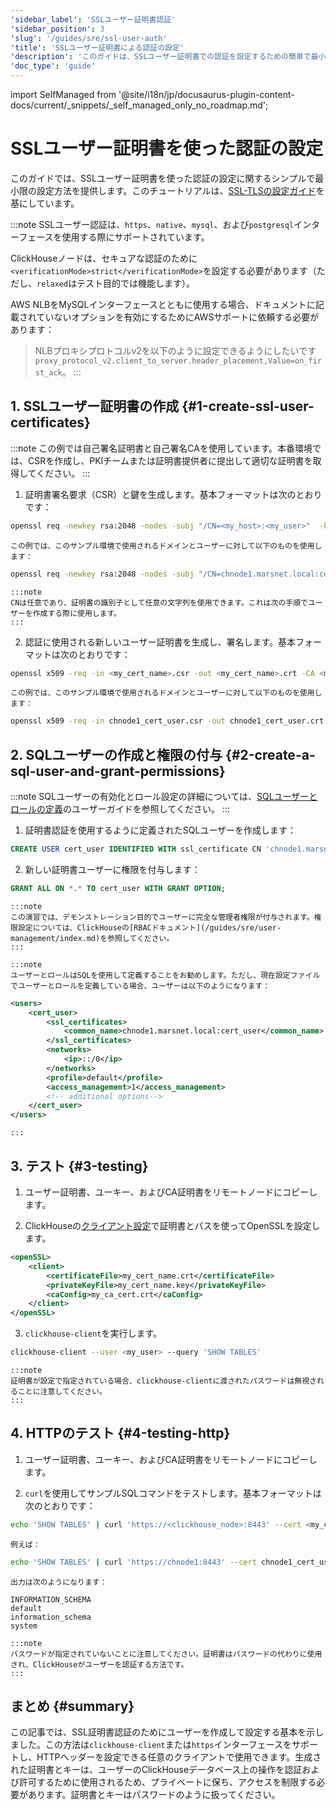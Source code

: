 ```yaml
---
'sidebar_label': 'SSLユーザー証明書認証'
'sidebar_position': 3
'slug': '/guides/sre/ssl-user-auth'
'title': 'SSLユーザー証明書による認証の設定'
'description': 'このガイドは、SSLユーザー証明書での認証を設定するための簡単で最小限の設定を提供します。'
'doc_type': 'guide'
---
```


import SelfManaged from '@site/i18n/jp/docusaurus-plugin-content-docs/current/_snippets/_self_managed_only_no_roadmap.md';


# SSLユーザー証明書を使った認証の設定
<SelfManaged />

このガイドでは、SSLユーザー証明書を使った認証の設定に関するシンプルで最小限の設定方法を提供します。このチュートリアルは、[SSL-TLSの設定ガイド](../configuring-ssl.md)を基にしています。

:::note
SSLユーザー認証は、`https`、`native`、`mysql`、および`postgresql`インターフェースを使用する際にサポートされています。

ClickHouseノードは、セキュアな認証のために`<verificationMode>strict</verificationMode>`を設定する必要があります（ただし、`relaxed`はテスト目的では機能します）。

AWS NLBをMySQLインターフェースとともに使用する場合、ドキュメントに記載されていないオプションを有効にするためにAWSサポートに依頼する必要があります：

> NLBプロキシプロトコルv2を以下のように設定できるようにしたいです`proxy_protocol_v2.client_to_server.header_placement,Value=on_first_ack`。
:::

## 1. SSLユーザー証明書の作成 {#1-create-ssl-user-certificates}

:::note
この例では自己署名証明書と自己署名CAを使用しています。本番環境では、CSRを作成し、PKIチームまたは証明書提供者に提出して適切な証明書を取得してください。
:::

1. 証明書署名要求（CSR）と鍵を生成します。基本フォーマットは次のとおりです：
```bash
openssl req -newkey rsa:2048 -nodes -subj "/CN=<my_host>:<my_user>"  -keyout <my_cert_name>.key -out <my_cert_name>.csr
```
    この例では、このサンプル環境で使用されるドメインとユーザーに対して以下のものを使用します：
```bash
openssl req -newkey rsa:2048 -nodes -subj "/CN=chnode1.marsnet.local:cert_user"  -keyout chnode1_cert_user.key -out chnode1_cert_user.csr
```
    :::note
    CNは任意であり、証明書の識別子として任意の文字列を使用できます。これは次の手順でユーザーを作成する際に使用します。
    :::

2. 認証に使用される新しいユーザー証明書を生成し、署名します。基本フォーマットは次のとおりです：
```bash
openssl x509 -req -in <my_cert_name>.csr -out <my_cert_name>.crt -CA <my_ca_cert>.crt -CAkey <my_ca_cert>.key -days 365
```
    この例では、このサンプル環境で使用されるドメインとユーザーに対して以下のものを使用します：
```bash
openssl x509 -req -in chnode1_cert_user.csr -out chnode1_cert_user.crt -CA marsnet_ca.crt -CAkey marsnet_ca.key -days 365
```

## 2. SQLユーザーの作成と権限の付与 {#2-create-a-sql-user-and-grant-permissions}

:::note
SQLユーザーの有効化とロール設定の詳細については、[SQLユーザーとロールの定義](index.md)のユーザーガイドを参照してください。
:::

1. 証明書認証を使用するように定義されたSQLユーザーを作成します：
```sql
CREATE USER cert_user IDENTIFIED WITH ssl_certificate CN 'chnode1.marsnet.local:cert_user';
```

2. 新しい証明書ユーザーに権限を付与します：
```sql
GRANT ALL ON *.* TO cert_user WITH GRANT OPTION;
```
    :::note
    この演習では、デモンストレーション目的でユーザーに完全な管理者権限が付与されます。権限設定については、ClickHouseの[RBACドキュメント](/guides/sre/user-management/index.md)を参照してください。
    :::

    :::note
    ユーザーとロールはSQLを使用して定義することをお勧めします。ただし、現在設定ファイルでユーザーとロールを定義している場合、ユーザーは以下のようになります：
```xml
<users>
    <cert_user>
        <ssl_certificates>
            <common_name>chnode1.marsnet.local:cert_user</common_name>
        </ssl_certificates>
        <networks>
            <ip>::/0</ip>
        </networks>
        <profile>default</profile>
        <access_management>1</access_management>
        <!-- additional options-->
    </cert_user>
</users>
```
    :::

## 3. テスト {#3-testing}

1. ユーザー証明書、ユーキー、およびCA証明書をリモートノードにコピーします。

2. ClickHouseの[クライアント設定](/interfaces/cli.md#configuration_files)で証明書とパスを使ってOpenSSLを設定します。

```xml
<openSSL>
    <client>
        <certificateFile>my_cert_name.crt</certificateFile>
        <privateKeyFile>my_cert_name.key</privateKeyFile>
        <caConfig>my_ca_cert.crt</caConfig>
    </client>
</openSSL>
```

3. `clickhouse-client`を実行します。
```bash
clickhouse-client --user <my_user> --query 'SHOW TABLES'
```
    :::note
    証明書が設定で指定されている場合、clickhouse-clientに渡されたパスワードは無視されることに注意してください。
    :::

## 4. HTTPのテスト {#4-testing-http}

1. ユーザー証明書、ユーキー、およびCA証明書をリモートノードにコピーします。

2. `curl`を使用してサンプルSQLコマンドをテストします。基本フォーマットは次のとおりです：
```bash
echo 'SHOW TABLES' | curl 'https://<clickhouse_node>:8443' --cert <my_cert_name>.crt --key <my_cert_name>.key --cacert <my_ca_cert>.crt -H "X-ClickHouse-SSL-Certificate-Auth: on" -H "X-ClickHouse-User: <my_user>" --data-binary @-
```
    例えば：
```bash
echo 'SHOW TABLES' | curl 'https://chnode1:8443' --cert chnode1_cert_user.crt --key chnode1_cert_user.key --cacert marsnet_ca.crt -H "X-ClickHouse-SSL-Certificate-Auth: on" -H "X-ClickHouse-User: cert_user" --data-binary @-
```
    出力は次のようになります：
```response
INFORMATION_SCHEMA
default
information_schema
system
```
    :::note
    パスワードが指定されていないことに注意してください。証明書はパスワードの代わりに使用され、ClickHouseがユーザーを認証する方法です。
    :::

## まとめ {#summary}

この記事では、SSL証明書認証のためにユーザーを作成して設定する基本を示しました。この方法は`clickhouse-client`または`https`インターフェースをサポートし、HTTPヘッダーを設定できる任意のクライアントで使用できます。生成された証明書とキーは、ユーザーのClickHouseデータベース上の操作を認証および許可するために使用されるため、プライベートに保ち、アクセスを制限する必要があります。証明書とキーはパスワードのように扱ってください。
